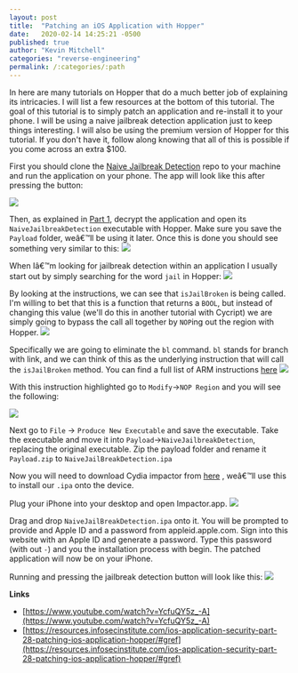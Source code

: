 ```yaml
---
layout: post
title:  "Patching an iOS Application with Hopper"
date:   2020-02-14 14:25:21 -0500
published: true
author: "Kevin Mitchell"
categories: "reverse-engineering"
permalink: /:categories/:path
---
```


In here are many tutorials on Hopper that do a much better job of explaining its intricacies. I will list a few resources at the bottom of this tutorial. The goal of this tutorial is to simply patch an application and re-install it to your phone. I will be using a naive jailbreak detection application just to keep things interesting. I will also be using the premium version of Hopper for this tutorial. If you don't have it, follow along knowing that all of this is possible if you come across an extra $100.

First you should clone the [Naive Jailbreak Detection](https://github.com/klmitchell2/NaiveJailbreakDetection) repo to your machine and run the application on your phone. The app will look like this after pressing the button:

![](https://citadelsh.s3.us-west-2.amazonaws.com/bac98a82-6b1e-513c-9f51-2ef061293905.jpeg)

Then, as explained in [Part  1](https://www.citadel.sh/blog/decrypting-an-ios-appstore-application), decrypt the application and open its `NaiveJailbreakDetection` executable with Hopper. Make sure you save the `Payload` folder, weâ€™ll be using it later. Once this is done you should see something very similar to this:
![](https://citadelsh.s3.us-west-2.amazonaws.com/fb61526d-34e7-52f0-beca-33d1f8e8192f.png)


When Iâ€™m looking for jailbreak detection within an application I usually start out by simply searching for the word `jail` in Hopper: 
![](https://citadelsh.s3.us-west-2.amazonaws.com/fe68d3f6-6fb5-5bc3-9e62-d0fe63efbb3f.png)

By looking at the instructions, we can see that `isJailBroken` is being called. I'm willing to bet that this is a function that returns a `BOOL`, but instead of changing this value (we'll do this in another tutorial with Cycript) we are simply going to bypass the call all together by `NOP`ing out the region with Hopper.
![](https://citadelsh.s3.us-west-2.amazonaws.com/c60fc535-703c-588e-8711-e0cfc9697e34.png)

Specifically we are going to eliminate the `bl` command. `bl` stands for branch with link, and we can think of this as the underlying instruction that will call the `isJailBroken` method. You can find a full list of ARM instructions [here](http://infocenter.arm.com/help/index.jsp?topic=/com.arm.doc.den0024a/ch05s01.html)
![](https://citadelsh.s3.us-west-2.amazonaws.com/c60fc535-703c-588e-8711-e0cfc9697e34.png)

With this instruction highlighted go to `Modify`->`NOP Region` and you will see the following:

![](https://citadelsh.s3.us-west-2.amazonaws.com/f59f2353-f8c4-5b93-a3e5-4462dbc3746c.png)

Next go to `File` -> `Produce New Executable` and save the executable. Take the executable and move it into `Payload`->`NaiveJailbreakDetection`, replacing the original executable. Zip the payload folder and rename it `Payload.zip` to `NaiveJailBreakDetection.ipa` 

Now you will need to download Cydia impactor from [here](http://www.cydiaimpactor.com) , weâ€™ll use this to install our `.ipa` onto the device. 

Plug your iPhone into your desktop and open Impactor.app. 
![](https://citadelsh.s3.us-west-2.amazonaws.com/a49a9191-4005-5793-8a74-314f341f187e.png)

Drag and drop `NaiveJailBreakDetection.ipa` onto it. You will be prompted to provide and Apple ID and a password from appleid.apple.com. Sign into this website with an Apple ID and generate a password. Type this password (with out `-`) and you the installation process with begin. The patched application will now be on your iPhone. 

Running and pressing the jailbreak detection button will look like this: 
![](https://citadelsh.s3.us-west-2.amazonaws.com/921a8034-1db2-521c-83cc-bec8700c168f.jpeg)

**Links**
- [https://www.youtube.com/watch?v=YcfuQY5z_-A](https://www.youtube.com/watch?v=YcfuQY5z_-A)
- [https://resources.infosecinstitute.com/ios-application-security-part-28-patching-ios-application-hopper/#gref](https://resources.infosecinstitute.com/ios-application-security-part-28-patching-ios-application-hopper/#gref)
